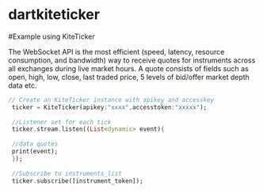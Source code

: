 # dartkiteticker

#Example using KiteTicker 

The WebSocket API is the most efficient (speed, latency, resource consumption, and bandwidth) way to receive quotes for instruments across all exchanges during live market hours. A quote consists of fields such as open, high, low, close, last traded price, 5 levels of bid/offer market depth data etc.


```dart
// Create an KiteTicker instance with apikey and accesskey
 ticker = KiteTicker(apikey:"xxxx",accesstoken:"xxxxx");
 
 //Listener set for each tick
 ticker.stream.listen((List<dynamic> event){
 
 //data quotes
 print(event);
 });
 
 //Subscribe to instruments_list
 ticker.subscribe([instrument_token]);
 ```
